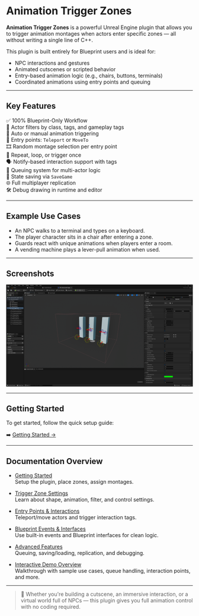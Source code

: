 # Animation Trigger Zones

**Animation Trigger Zones** is a powerful Unreal Engine plugin that allows you to trigger animation montages when actors enter specific zones — all without writing a single line of C++.

This plugin is built entirely for Blueprint users and is ideal for:

- NPC interactions and gestures
- Animated cutscenes or scripted behavior
- Entry-based animation logic (e.g., chairs, buttons, terminals)
- Coordinated animations using entry points and queuing

---

## Key Features

✅ 100% Blueprint-Only Workflow  
🎯 Actor filters by class, tags, and gameplay tags  
🚶 Auto or manual animation triggering  
📍 Entry points: `Teleport` or `MoveTo`  
🎞️ Random montage selection per entry point  
🔁 Repeat, loop, or trigger once  
🗣️ Notify-based interaction support with tags  
👥 Queuing system for multi-actor logic  
💾 State saving via `SaveGame`  
🌐 Full multiplayer replication  
🛠️ Debug drawing in runtime and editor

---

## Example Use Cases

- An NPC walks to a terminal and types on a keyboard.
- The player character sits in a chair after entering a zone.
- Guards react with unique animations when players enter a room.
- A vending machine plays a lever-pull animation when used.

---

## Screenshots

![SCREENSHOT_ANIM_TRIGGER_ZONE_ACTOR](images/SCREENSHOT_ANIM_TRIGGER_ZONE_ACTOR.png)

---

## Getting Started

To get started, follow the quick setup guide:

➡️ [Getting Started →](getting-started.md)

---

## Documentation Overview

- [Getting Started](getting-started.md)  
  Setup the plugin, place zones, assign montages.

- [Trigger Zone Settings](trigger-zone.md)  
  Learn about shape, animation, filter, and control settings.

- [Entry Points & Interactions](entry-and-interaction.md)  
  Teleport/move actors and trigger interaction tags.

- [Blueprint Events & Interfaces](blueprints.md)  
  Use built-in events and Blueprint interfaces for clean logic.

- [Advanced Features](advanced.md)  
  Queuing, saving/loading, replication, and debugging.

- [Interactive Demo Overview](examples.md)  
  Walkthrough with sample use cases, queue handling, interaction points, and more.

---

> 🧠 Whether you're building a cutscene, an immersive interaction, or a virtual world full of NPCs — this plugin gives you full animation control with no coding required.
